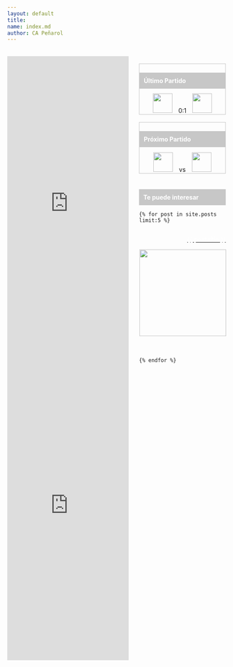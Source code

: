 ```yaml
---
layout: default
title:
name: index.md
author: CA Peñarol
---
```


<html>

<br>


<div width="280px" style="display:inline-block;float:left;">
<iframe src="http://widgets.datafactory.la/es/uruguay/posiciones.html#championship=uruguay&appIdTrack=15023&show-descentTable=1&team=98&lang=es&show-positionsTable=1&show-PlayedGames=1&show-Goals=0&show-AgainstGoals=0&show-WinGames=0&show-TieGames=0&show-LostGames=0&show-Diff=1&show-DescentPlayedGames=1&show-DescentPoints=1&show-fixtureTable=1&show-nameDays=1&dateFormat=mmdd&show-goalsTable=1&show-GoalsColumnTeams=1&show-GoalsDetails=1&css-width=280&css-backgroundColor=%23f9f9ea&css-textColor=%23343434&css-desTxtColor=%23343434&css-lineColor=%23000000&css-desEquipoBgColor=%23000000&css-desEquipoTxtColor=%23f5c115&css-navBgColorSel=%23030303&css-navColorSel=%23FFFFFF&css-navBgColor=%236F7072&css-navColor=%23FFFFFF&css-titleFontFamily=%22Exo%22%2C%20sans-serif&css-titlePoints=15&css-titleWeight=1&css-titleItalic=0&css-tabsFontFamily=%22Lucida%20Sans%20Unicode%22%2C%22Lucida%20Grande%22%2Csans-serif&css-tabsPoints=11&css-tabsWeight=0&css-tabsItalic=0&css-mainFontFamily=Arial%2CHelvetica%2Csans-serif&css-mainPoints=11&css-mainWeight=1&css-mainItalic=0&css-height=697&css-tabsColor=%23FFFFFF&css-rowColor=%23BD0926&css-textRowColor=%23FFFFFF&css-borderColor=%23D1D3D4&css-golColor=%23BD0926&css-estadoColor=%23BD0926"  frameborder="0"  width="280"  height="697" style="display:inline-block"  ></iframe>
</div>
<style>
.entrada_al_costado {
	width: 200px;
	height: 300px;
	margin-left: 0px;
	margin-right: 0px;
	float: right;
}
</style>
<div class="entrada_al_costado" style="display:inline-block;float:right;">
  <br>

<div id="capsula" style="border:1px solid #c7c7c7;">  
  <h2 style="background:#c7c7c7;color:#fff;padding:10px;font-size:1.0em;">Último Partido</h2>
  <center><div style="inline-block">
    <img src="{{ site.url }}/images/197.gif" style="margin-right:10px;" width="45px"> 0:1 <img src="{{ site.url }}/images/98.gif" style="margin-left:10px;" width="45px">
  </div></center>
</div>

<br>

<div id="capsula" style="border:1px solid #c7c7c7;">
  <h2 style="background:#c7c7c7;color:#fff;padding:10px;font-size:1.0em;">Próximo Partido</h2>
  <center><div style="inline-block">
    <img src="{{ site.url }}/images/98.gif" style="margin-right:10px;" width="45px"> vs <img src="{{ site.url }}/images/200.gif" style="margin-left:10px;" width="45px">
  </div></center>
</div>

<br>


  <h2 style="background:#c7c7c7;color:#fff;padding:10px;font-size:1.0em;">Te puede interesar</h2>
  



  <div class="lista">

  <tr>

    {% for post in site.posts limit:5 %}

  <td>
   <p class="titulares" width="200px" style="float:right;"><a
tabindex="-1" href="{{ post.url }}"><span style="color:#fff;">{{ post.title }}</span></a></p><br>
   <img src="{{ post.image1 }}" width="200px" style="border:1px solid #fff;"><br>
  </td>

  <br>

  <br>

    {% endfor %}

  </tr>

  </div>

</div>
<!-->

<br>

<iframe src="http://widgets.datafactory.la/es/sudamericana/posiciones.html#championship=sudamericana&show-descentTable=1&team=-1&lang=es&show-positionsTable=1&show-PlayedGames=1&show-Goals=0&show-AgainstGoals=0&show-WinGames=0&show-TieGames=0&show-LostGames=0&show-Diff=1&show-DescentPlayedGames=1&show-DescentPoints=1&show-fixtureTable=1&show-nameDays=1&dateFormat=mmdd&show-goalsTable=1&show-GoalsColumnTeams=1&show-GoalsDetails=1&css-width=280&css-backgroundColor=%23f9f9ea&css-textColor=%23343434&css-desTxtColor=%23343434&css-lineColor=%23000000&css-desEquipoBgColor=%23000000&css-desEquipoTxtColor=%23f5c115&css-navBgColorSel=%23030303&css-navColorSel=%23ffffff&css-navBgColor=%236F7072&css-navColor=%23FFFFFF&css-titleFontFamily=%22Exo%22%2C%20sans-serif&css-titlePoints=15&css-titleWeight=1&css-titleItalic=0&css-tabsFontFamily=%22Lucida%20Sans%20Unicode%22%2C%22Lucida%20Grande%22%2Csans-serif&css-tabsPoints=11&css-tabsWeight=0&css-tabsItalic=0&css-mainFontFamily=Arial%2CHelvetica%2Csans-serif&css-mainPoints=11&css-mainWeight=1&css-mainItalic=0&css-height=697&css-tabsColor=%23FFFFFF&css-rowColor=%23BD0926&css-textRowColor=%23FFFFFF&css-borderColor=%23D1D3D4&css-golColor=%23BD0926&css-estadoColor=%23BD0926"  frameborder="0"  width="280"  height="697"  ></iframe>

<br>

<br>

<br>

<br>

<br>

<br>

<br>

<br>

<br>

<br>


<!--
<h3>
  <center>
    <span style="color:#3c4449;font-weight:900;margin-bottom:20px;">Último partido: domingo 20 de mayo</span>
  </center>
</h3>

<br>

<center>
<h1 id="page" style="color:yellow;background:#3e3434;margin-left:-42px;font-weight:900;">Torneo Intermedio 2018</h1>
<h1 id="page" style="color:#3e3434;background:yellow;margin-left:-42px;font-weight:900;">PEÑAROL vs RIVER PLATE</h1>-->
<!--<img src="{{ site.url }}/images/g849.png" style="margin-left:-40px;margin-top:-20px;" width="600">

   <table>
     <thead>
       <td></td>
       <td></td>
       <td></td>
     </thead>
	<!-- <center><!--<img src="{{ site.url }}/images/copa-liber.png" style="margin-right:6px;" height="50px"></center>
     
     <br>

     <tbody>
       <tr>
         <td><img src="{{ site.url }}/images/98.gif" height="50px"></td>
         <td><span style="font-size:1.6em;font-weight:900;color:#7d7d7d;">6 - 0</span></td>
         <td><img src="{{ site.url }}/images/197.gif" height="50px"></td>
       </tr>
     </tbody>
   </table>
 </center>

<br>
<br>
<br>
 
<h3>
  <center>
    <span style="color:#3c4449;font-weight:900;margin-bottom:20px;">Próximo Partido: jueves 24 de mayo</span>
  </center>
</h3>

<br>

<center><h1 id="page" style="color:yellow;background:#3e3434;margin-left:-42px;font-weight:900;">Torneo Intermedio 2018</h1></center>
<center><h1 id="page" style="color:#3e3434;background:yellow;margin-left:-42px;font-weight:900;">BOSTON RIVER vs PEÑAROL</h1></center>-->
<!--<img src="{{ site.url }}/images/rect1622.png" style="margin-left:-40px;margin-top:-20px;" width="600">-->
<!--
<br>

<center>
   <img src="{{ site.url }}/images/98.gif" style="margin-right:10px;" height="50px">
<!--   <span style="margin-left:10px;margin-right:10px;font-size:1.6em;font-weight:900;color:#7d7d7d;"><!--vs</span>  -->
   <!--<img src="{{ site.url }}/images/copa-liber.png" style="margin-right:6px;" height="50px">-->
<!--   <img src="{{ site.url }}/images/957.gif" height="50px">
</center>

<br>
<br>
<br>

<center><h3 style="color:#3c4449;font-weight:900;margin-bottom:0px;border:1px solid #3c4449;">Grupo C - Copa Libertadores 2018</h3></center>

<br>

<h1>
<center>
  <table>
    <thead style="color:#fff;background:#3c4449;border:1px solid #3e3434;font-weight:900;">
      <td>No</td>
      <td><span style="float:left;margin-left:10px;">Equipo</span></td>
      <td style="float:left;margin-left:0px;">Pts</td>
      <td style="float:right;margin-left:30px;">Dif-Goles</td>
    </thead>
    <tbody style="color:#fff;background:#7d7d7d;">

 	<tr style="border:1px solid #3e3434;">
		
   		<td style="border:1px solid #3e3434;">1</td>
   		<td style="border:1px solid #3e3434;"><img src="{{ site.url }}/images/69.gif" height="24px" style="margin-left:;"><span style="margin-left:;"> Libertad</span></td>
   		<td style="border:1px solid #3e3434;"><span style="float:left;margin-left:8px;font-weight:900;">13</span></td>
   		<td style="border:1px solid #3e3434;"><span style="float:left;margin-left:-50px;">+6</span></td>
 	</tr>

 	<tr style="border:1px solid #3e3434;">
   		<td style="border:1px solid #3e3434;">2</td>
   		<td style="border:1px solid #3e3434;"><img src="{{ site.url}}/images/815.gif" height="24px" style="margin-left:;"><span style="margin-left:;"> Atl Tucumán</span></td>
   		<td style="border:1px solid #3e3434;"><span style="float:left;margin-left:8px;font-weight:900;">10</span></td>
   		<td style="border:1px solid #3e3434;"><span style="margin-left:-50px;">+1</span></td>
 	</tr>

 	<tr style="border:1px solid #3e3434;">
   		<td style="border:1px solid #3e3434;">3</td>
   		<td style="border:1px solid #3e3434;"><img src="{{ site.url }}/images/98.gif" height="24px" style="margin-left:;"><span style="margin-left:;"> Peñarol</span></td>
   		<td style="border:1px solid #3e3434;"><span style="float:left;margin-left:18px;font-weight:900;">9</span></td>
   		<td style="border:1px solid #3e3434;"><span style="margin-left:-50px;">+3</span></td>
 	</tr>

 	<tr style="border:1px solid #3e3434;">
   		<td style="border:1px solid #3e3434;">4</td>
   		<td style="border:1px solid #3e3434;"><img src="{{ site.url }}/images/74.gif" height="24px" style="margin-left:;"><span style="margin-left:;"> The Strongest</span></td>
   		<td style="border:1px solid #3e3434;"><span style="float:left;margin-left:18px;font-weight:900;">3</span></td>
   		<td style="border:1px solid #3e3434;"><span style="margin-left:-50px;">-10</span></td>
 	</tr>
    </tbody>
  </table>
</center>
</h1><center><h1 id="page" style="color:white;background:green;font-size:900;margin-left:-42px">Clasificados: Libertad y Atl Tucuman</h1></center>

<br>

<br>

<br>

<center><h3 style="color:#3c4449;font-weight:900;margin-bottom:0px;border:1px solid #3c4449;">Torneo Intermedio 2018 Grupo B</h3></center>

<br>

<h1>
<center>
  <table>
    <thead style="color:#fff;background:#3c4449;border:1px solid #3e3434;font-weight:900;">
      <td>No</td>
      <td><span style="float:left;margin-left:10px;">Equipo</span></td>
      <td style="float:left;margin-left:0px;">Pts</td>
      <td style="float:right;margin-left:30px;">Dif-Goles</td>
    </thead>
    <tbody style="color:#fff;background:#7d7d7d;">

 	<tr style="border:1px solid #3e3434;">
		
   		<td style="border:1px solid #3e3434;">1</td>
   		<td style="border:1px solid #3e3434;"><img src="{{ site.url }}/images/4043.gif" height="24px" style="margin-left:;"><span style="margin-left:;"> Torque</span></td>
   		<td style="border:1px solid #3e3434;"><span style="float:left;margin-left:8px;font-weight:900;">4</span></td>
   		<td style="border:1px solid #3e3434;"><span style="float:left;margin-left:-50px;">0</span></td>
 	</tr>

 	<tr style="border:1px solid #3e3434;">
   		<td style="border:1px solid #3e3434;">2</td>
   		<td style="border:1px solid #3e3434;"><img src="{{ site.url}}/images/197.gif" height="24px" style="margin-left:;"><span style="margin-left:;"> River Plate</span></td>
   		<td style="border:1px solid #3e3434;"><span style="float:left;margin-left:8px;font-weight:900;">4</span></td>
   		<td style="border:1px solid #3e3434;"><span style="margin-left:-60px;">-5</span></td>
 	</tr>

 	<tr style="border:1px solid #3e3434;">
   		<td style="border:1px solid #3e3434;">3</td>
   		<td style="border:1px solid #3e3434;"><img src="{{ site.url }}/images/98.gif" height="24px" style="margin-left:;"><span style="margin-left:;"> Peñarol</span></td>
   		<td style="border:1px solid #3e3434;"><span style="float:left;margin-left:8px;font-weight:900;">3</span></td>
   		<td style="border:1px solid #3e3434;"><span style="margin-left:-67px;">+5</span></td>
 	</tr>

 	<tr style="border:1px solid #3e3434;">
   		<td style="border:1px solid #3e3434;">4</td>
   		<td style="border:1px solid #3e3434;"><img src="{{ site.url }}/images/955.gif" height="24px" style="margin-left:;"><span style="margin-left:;"> Atenas</span></td>
   		<td style="border:1px solid #3e3434;"><span style="float:left;margin-left:8px;font-weight:900;">3</span></td>
   		<td style="border:1px solid #3e3434;"><span style="margin-left:-66px;">+1</span></td>
 	</tr>
	
	<tr style="border:1px solid #3e3434;">
   		<td style="border:1px solid #3e3434;">5</td>
   		<td style="border:1px solid #3e3434;"><img src="{{ site.url }}/images/957.gif" height="24px" style="margin-left:;"><span style="margin-left:;"> Boston River</span></td>
   		<td style="border:1px solid #3e3434;"><span style="float:left;margin-left:8px;font-weight:900;">3</span></td>
   		<td style="border:1px solid #3e3434;"><span style="margin-left:-65px;">+1</span></td>
 	</tr>
	
	<tr style="border:1px solid #3e3434;">
   		<td style="border:1px solid #3e3434;">6</td>
   		<td style="border:1px solid #3e3434;"><img src="{{ site.url }}/images/510.gif" height="24px" style="margin-left:;"><span style="margin-left:;"> Progreso</span></td>
   		<td style="border:1px solid #3e3434;"><span style="float:left;margin-left:8px;font-weight:900;">3</span></td>
   		<td style="border:1px solid #3e3434;"><span style="margin-left:-49px;">0</span></td>
 	</tr>

        <tr style="border:1px solid #3e3434;">
   		<td style="border:1px solid #3e3434;">6</td>
   		<td style="border:1px solid #3e3434;"><img src="{{ site.url }}/images/110.gif" height="24px" style="margin-left:;"><span style="margin-left:;"> Defensor Sporting</span></td>
   		<td style="border:1px solid #3e3434;"><span style="float:left;margin-left:8px;font-weight:900;">3</span></td>
   		<td style="border:1px solid #3e3434;"><span style="margin-left:-60px;">-2</span></td>
 	</tr>
    </tbody>
  </table>
</center>
</h1>

</html>-->

